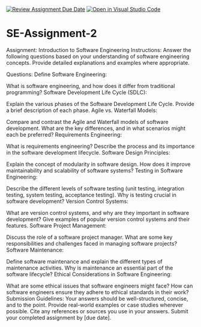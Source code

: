 [![Review Assignment Due Date](https://classroom.github.com/assets/deadline-readme-button-24ddc0f5d75046c5622901739e7c5dd533143b0c8e959d652212380cedb1ea36.svg)](https://classroom.github.com/a/-ucQIGTc)
[![Open in Visual Studio Code](https://classroom.github.com/assets/open-in-vscode-718a45dd9cf7e7f842a935f5ebbe5719a5e09af4491e668f4dbf3b35d5cca122.svg)](https://classroom.github.com/online_ide?assignment_repo_id=15210746&assignment_repo_type=AssignmentRepo)
# SE-Assignment-2

Assignment: Introduction to Software Engineering Instructions: Answer the following questions based on your understanding of software engineering concepts. Provide detailed explanations and examples where appropriate.

Questions: Define Software Engineering:

What is software engineering, and how does it differ from traditional programming? Software Development Life Cycle (SDLC):

Explain the various phases of the Software Development Life Cycle. Provide a brief description of each phase. Agile vs. Waterfall Models:

Compare and contrast the Agile and Waterfall models of software development. What are the key differences, and in what scenarios might each be preferred? Requirements Engineering:

What is requirements engineering? Describe the process and its importance in the software development lifecycle. Software Design Principles:

Explain the concept of modularity in software design. How does it improve maintainability and scalability of software systems? Testing in Software Engineering:

Describe the different levels of software testing (unit testing, integration testing, system testing, acceptance testing). Why is testing crucial in software development? Version Control Systems:

What are version control systems, and why are they important in software development? Give examples of popular version control systems and their features. Software Project Management:

Discuss the role of a software project manager. What are some key responsibilities and challenges faced in managing software projects? Software Maintenance:

Define software maintenance and explain the different types of maintenance activities. Why is maintenance an essential part of the software lifecycle? Ethical Considerations in Software Engineering:

What are some ethical issues that software engineers might face? How can software engineers ensure they adhere to ethical standards in their work? Submission Guidelines: Your answers should be well-structured, concise, and to the point. Provide real-world examples or case studies wherever possible. Cite any references or sources you use in your answers. Submit your completed assignment by [due date].